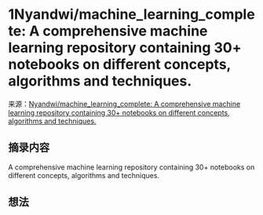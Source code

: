 # 1Nyandwi/machine_learning_complete: A comprehensive machine learning repository containing 30+ notebooks on different concepts, algorithms and techniques.
来源：[Nyandwi/machine_learning_complete: A comprehensive machine learning repository containing 30+ notebooks on different concepts, algorithms and techniques.](https://github.com/Nyandwi/machine_learning_complete)

## 摘录内容

A comprehensive machine learning repository containing 30+ notebooks on different concepts, algorithms and techniques.

## 想法

